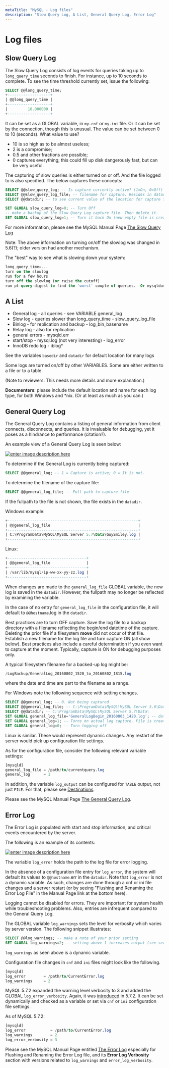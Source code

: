 ```yaml
---
metaTitle: "MySQL - Log files"
description: "Slow Query Log, A List, General Query Log, Error Log"
---
```


# Log files



## Slow Query Log


The Slow Query Log consists of log events for queries taking up to `long_query_time` seconds to finish. For instance, up to 10 seconds to complete. To see the time threshold currently set, issue the following:

```sql
SELECT @@long_query_time;
+-------------------+
| @@long_query_time |
+-------------------+
|         10.000000 |
+-------------------+

```

It can be set as a GLOBAL variable, in `my.cnf` or `my.ini` file.  Or it can be set by the connection, though this is unusual. The value can be set between 0 to 10 (seconds).  What value to use?

- 10 is so high as to be almost useless;
- 2 is a compromise;
- 0.5 and other fractions are possible;
- 0 captures everything; this could fill up disk dangerously fast, but can be very useful.

The capturing of slow queries is either turned on or off. And the file logged to is also specified. The below captures these concepts:

```sql
SELECT @@slow_query_log; -- Is capture currently active? (1=On, 0=Off)
SELECT @@slow_query_log_file; -- filename for capture. Resides in datadir
SELECT @@datadir; -- to see current value of the location for capture file

SET GLOBAL slow_query_log=0; -- Turn Off
-- make a backup of the Slow Query Log capture file. Then delete it.
SET GLOBAL slow_query_log=1; -- Turn it back On (new empty file is created)

```

For more information, please see the MySQL Manual Page [The Slow Query Log](http://dev.mysql.com/doc/refman/5.7/en/slow-query-log.html)

Note:  The above information on turning on/off the slowlog was changed in 5.6(?); older version had another mechanism.

The "best" way to see what is slowing down your system:

```sql
long_query_time=...
turn on the slowlog
run for a few hours
turn off the slowlog (or raise the cutoff)
run pt-query-digest to find the 'worst' couple of queries.  Or mysqldumpslow -s t

```



## A List


- General log - all queries - see VARIABLE general_log
- Slow log - queries slower than long_query_time - slow_query_log_file
- Binlog - for replication and backup - log_bin_basename
- Relay log - also for replication
- general errors - mysqld.err
- start/stop - mysql.log (not very interesting) - log_error
- InnoDB redo log - iblog*

See the variables `basedir` and `datadir` for default location for many logs

Some logs are turned on/off by other VARIABLES. Some are either written to a file or to a table.

(Note to reviewers:  This needs more details and more explanation.)

**Documenters**: please include the default location and name for each log type, for both Windows and *nix.  (Or at least as much as you can.)



## General Query Log


The General Query Log contains a listing of general information from client connects, disconnects, and queries. It is invaluable for debugging, yet it poses as a hindrance to performance (citation?).

An example view of a General Query Log is seen below:

[<img src="http://i.stack.imgur.com/3dWFH.jpg" alt="enter image description here" />](http://i.stack.imgur.com/3dWFH.jpg)

To determine if the General Log is currently being captured:

```sql
SELECT @@general_log; -- 1 = Capture is active; 0 = It is not.

```

To determine the filename of the capture file:

```sql
SELECT @@general_log_file; -- Full path to capture file

```

If the fullpath to the file is not shown, the file exists in the `datadir`.

Windows example:

```sql
+----------------------------------------------------------+
| @@general_log_file                                       |
+----------------------------------------------------------+
| C:\ProgramData\MySQL\MySQL Server 5.7\Data\GuySmiley.log |
+----------------------------------------------------------+

```

Linux:

```sql
+-----------------------------------+
| @@general_log_file                |
+-----------------------------------+
| /var/lib/mysql/ip-ww-xx-yy-zz.log |
+-----------------------------------+

```

When changes are made to the `general_log_file` GLOBAL variable, the new log is saved in the `datadir`. However, the fullpath may no longer be reflected by examining the variable.

In the case of no entry for `general_log_file` in the configuration file, it will default to `@@hostname`.log in the `datadir`.

Best practices are to turn OFF capture. Save the log file to a backup directory with a filename reflecting the begin/end datetime of the capture. Deleting the prior file if a filesystem **move** did not occur of that file. Establish a new filename for the log file and turn capture ON (all show below). Best practices also include a careful determination if you even want to capture at the moment. Typically, capture is ON for debugging purposes only.

A typical filesystem filename for a backed-up log might be:

```sql
/LogBackup/GeneralLog_20160802_1520_to_20160802_1815.log

```

where the date and time are part to the filename as a range.

For Windows note the following sequence with setting changes.

```sql
SELECT @@general_log; -- 0. Not being captured
SELECT @@general_log_file; -- C:\ProgramData\MySQL\MySQL Server 5.6\Data\GuySmiley.log
SELECT @@datadir; -- C:\ProgramData\MySQL\MySQL Server 5.7\Data\
SET GLOBAL general_log_file='GeneralLogBegin_20160803_1420.log'; -- datetime clue
SET GLOBAL general_log=1; -- Turns on actual log capture. File is created under `datadir`
SET GLOBAL general_log=0; -- Turn logging off

```

Linux is similar. These would represent dynamic changes. Any restart of the server would pick up configuration file settings.

As for the configuration file, consider the following relevant variable settings:

```sql
[mysqld]
general_log_file = /path/to/currentquery.log
general_log      = 1

```

In addition, the variable `log_output` can be configured for `TABLE` output, not just `FILE`. For that, please see [Destinations](http://dev.mysql.com/doc/refman/5.7/en/log-destinations.html).

Please see the MySQL Manual Page [The General Query Log](http://dev.mysql.com/doc/refman/5.7/en/query-log.html).



## Error Log


The Error Log is populated with start and stop information, and critical events encountered by the server.

The following is an example of its contents:

[<img src="http://i.stack.imgur.com/upW0z.jpg" alt="enter image description here" />](http://i.stack.imgur.com/upW0z.jpg)

The variable `log_error` holds the path to the log file for error logging.

In the absence of a configuration file entry for `log_error`, the system will default its values to `@@hostname`.err in the `datadir`. Note that `log_error` is not a dynamic variable. As such, changes are done through a cnf or ini file changes and a server restart (or by seeing "Flushing and Renaming the Error Log File" in the Manual Page link at the bottom here).

Logging cannot be disabled for errors. They are important for system health while troubleshooting problems. Also, entries are infrequent compared to the General Query Log.

The GLOBAL variable `log_warnings` sets the level for verbosity which varies by server version. The following snippet illustrates:

```sql
SELECT @@log_warnings; -- make a note of your prior setting
SET GLOBAL log_warnings=2; -- setting above 1 increases output (see server version)

```

`log_warnings` as seen above is a dynamic variable.

Configuration file changes in `cnf` and `ini` files might look like the following.

```sql
[mysqld]
log_error        = /path/to/CurrentError.log
log_warnings     = 2

```

MySQL 5.7.2 expanded the warning level verbosity to 3 and added the GLOBAL `log_error_verbosity`. Again, it was [introduced](http://dev.mysql.com/doc/refman/5.7/en/server-system-variables.html#sysvar_log_error_verbosity) in 5.7.2. It can be set dynamically and checked as a variable or set via `cnf` or `ini` configuration file settings.

As of MySQL 5.7.2:

```sql
[mysqld]
log_error           = /path/to/CurrentError.log
log_warnings        = 2
log_error_verbosity = 3 

```

Please see the MySQL Manual Page entitled [The Error Log](http://i.stack.imgur.com/upW0z.jpg) especially for Flushing and Renaming the Error Log file, and its **Error Log Verbosity** section with versions related to `log_warnings` and `error_log_verbosity`.

